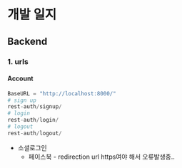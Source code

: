 # 개발 일지
## Backend
### 1. urls
#### Account
```python
BaseURL = "http://localhost:8000/"
# sign up
rest-auth/signup/
# login
rest-auth/login/
# logout
rest-auth/logout/
```
- 소셜로그인
    - 페이스북 - redirection url https여야 해서 오류발생중..
    


